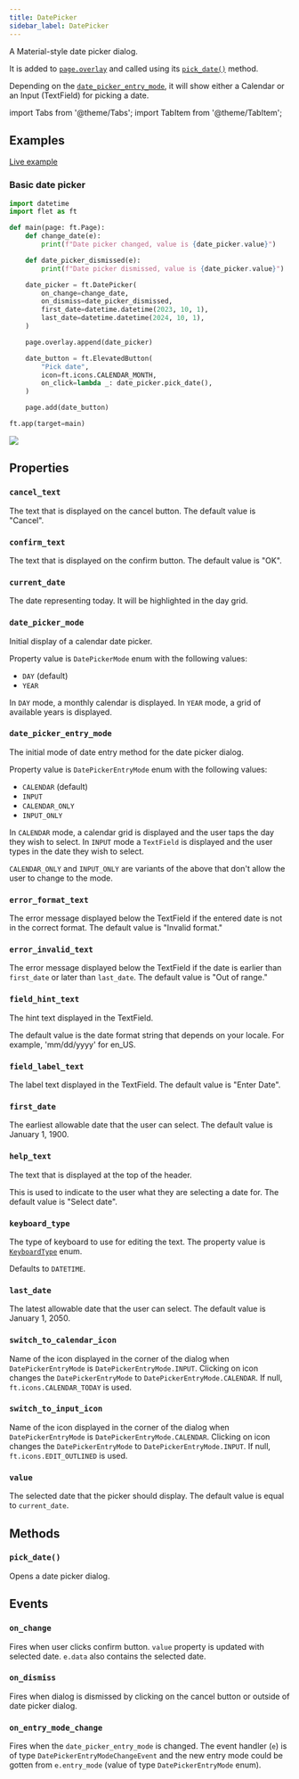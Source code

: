 ```yaml
---
title: DatePicker
sidebar_label: DatePicker
---
```


A Material-style date picker dialog.

It is added to [`page.overlay`](/docs/controls/page#overlay) and called using its [`pick_date()`](/docs/controls/datepicker#pick_date) method.

Depending on the [`date_picker_entry_mode`](/docs/controls/datepicker#date_picker_entry_mode), it will show either a Calendar or an Input (TextField) for picking a date.

import Tabs from '@theme/Tabs';
import TabItem from '@theme/TabItem';

## Examples

[Live example](https://flet-controls-gallery.fly.dev/dialogs/datepicker)

### Basic date picker

<Tabs groupId="language">
  <TabItem value="python" label="Python" default>

```python
import datetime
import flet as ft

def main(page: ft.Page):
    def change_date(e):
        print(f"Date picker changed, value is {date_picker.value}")

    def date_picker_dismissed(e):
        print(f"Date picker dismissed, value is {date_picker.value}")

    date_picker = ft.DatePicker(
        on_change=change_date,
        on_dismiss=date_picker_dismissed,
        first_date=datetime.datetime(2023, 10, 1),
        last_date=datetime.datetime(2024, 10, 1),
    )

    page.overlay.append(date_picker)

    date_button = ft.ElevatedButton(
        "Pick date",
        icon=ft.icons.CALENDAR_MONTH,
        on_click=lambda _: date_picker.pick_date(),
    )

    page.add(date_button)

ft.app(target=main)
```
  </TabItem>
</Tabs>

<img src="/img/docs/controls/datepicker/basic-datepicker.png" className="screenshot-50" />

## Properties

### `cancel_text`

The text that is displayed on the cancel button. The default value is "Cancel".

### `confirm_text`

The text that is displayed on the confirm button. The default value is "OK".

### `current_date`

The date representing today. It will be highlighted in the day grid.


### `date_picker_mode`

Initial display of a calendar date picker.

Property value is `DatePickerMode` enum with the following values:

* `DAY` (default)
* `YEAR`

In `DAY` mode, a monthly calendar is displayed. In `YEAR` mode, a grid of available years is displayed.

### `date_picker_entry_mode`

The initial mode of date entry method for the date picker dialog.

Property value is `DatePickerEntryMode` enum with the following values:

* `CALENDAR` (default)
* `INPUT`
* `CALENDAR_ONLY`
* `INPUT_ONLY`

In `CALENDAR` mode, a calendar grid is displayed and the user taps the day they wish to select. In `INPUT` mode a `TextField` is displayed and the user types in the date they wish to select.

`CALENDAR_ONLY` and `INPUT_ONLY` are variants of the above that don't allow the user to change to the mode.

### `error_format_text`

The error message displayed below the TextField if the entered date is not in the correct format. The default value is "Invalid format."

### `error_invalid_text`

The error message displayed below the TextField if the date is earlier than `first_date` or later than `last_date`. The default value is "Out of range."

### `field_hint_text`

The hint text displayed in the TextField.

The default value is the date format string that depends on your locale. For example, 'mm/dd/yyyy' for en_US.

### `field_label_text`

The label text displayed in the TextField. The default value is "Enter Date".

### `first_date`

The earliest allowable date that the user can select. The default value is January 1, 1900.

### `help_text`

The text that is displayed at the top of the header.

This is used to indicate to the user what they are selecting a date for. The default value is "Select date".

### `keyboard_type`

The type of keyboard to use for editing the text. The property value is [`KeyboardType`](/docs/reference/types/keyboardtype) enum.

Defaults to `DATETIME`.

### `last_date`

The latest allowable date that the user can select. The default value is January 1, 2050.

### `switch_to_calendar_icon`

Name of the icon displayed in the corner of the dialog when `DatePickerEntryMode` is `DatePickerEntryMode.INPUT`. Clicking on icon changes the `DatePickerEntryMode` to `DatePickerEntryMode.CALENDAR`. If null, `ft.icons.CALENDAR_TODAY` is used.

### `switch_to_input_icon`

Name of the icon displayed in the corner of the dialog when `DatePickerEntryMode` is `DatePickerEntryMode.CALENDAR`. Clicking on icon changes the `DatePickerEntryMode` to `DatePickerEntryMode.INPUT`. If null, `ft.icons.EDIT_OUTLINED` is used.

### `value`

The selected date that the picker should display. The default value is equal to `current_date`.

## Methods

### `pick_date()`

Opens a date picker dialog.

## Events

### `on_change`

Fires when user clicks confirm button. `value` property is updated with selected date. `e.data` also contains the selected date.

### `on_dismiss`

Fires when dialog is dismissed by clicking on the cancel button or outside of date picker dialog.

### `on_entry_mode_change`

Fires when the `date_picker_entry_mode` is changed. The event handler (`e`) is of type `DatePickerEntryModeChangeEvent` and the new entry mode could be gotten from `e.entry_mode` (value of type `DatePickerEntryMode` enum).